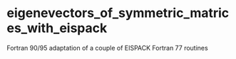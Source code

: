 # eigenevectors_of_symmetric_matrices_with_eispack
Fortran 90/95 adaptation of a couple of EISPACK Fortran 77 routines
